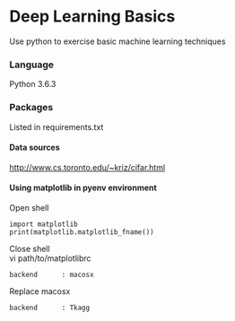 # Deep Learning Basics
Use python to exercise basic machine learning techniques
### Language
Python 3.6.3
### Packages
Listed in requirements.txt
#### Data sources
http://www.cs.toronto.edu/~kriz/cifar.html
#### Using matplotlib in pyenv environment
Open shell

```
import matplotlib
print(matplotlib.matplotlib_fname())
```
Close shell  
vi path/to/matplotlibrc

```
backend      : macosx
```
Replace macosx

```
backend      : Tkagg
```
